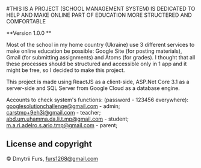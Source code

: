 #THIS IS A PROJECT (SCHOOL MANAGEMENT SYSTEM) IS DEDICATED TO HELP AND MAKE ONLINE PART OF EDUCATION MORE STRUCTERED AND COMFORTABLE

**Version 1.0.0 **

Most of the school in my home country (Ukraine) use 3 different services to make online education be possible: Google Site (for posting materials), 
Gmail (for submitting assignments) and Atoms (for grades). I thought that all these processes should be structured and accessible only in 1 app 
and it might be free, so I decided to make this project.

This project is made using ReactJS as a client-side, ASP.Net Core 3.1 as a server-side and SQL Server from Google Cloud as a database engine. 

Accounts to check system's functions: (password - 123456 everywhere):
googlesolutionchallenge@gmail.com - admin;  
carstmp+9eh3i@gmail.com - teacher;
abd.um.uhamma.da.li.t.mp@gmail.com - student;
m.a.ri.adelro.s.ario.tmp@gmail.com - parent;



## License and copyright

© Dmytrii Furs, furs1268@gmail.com
